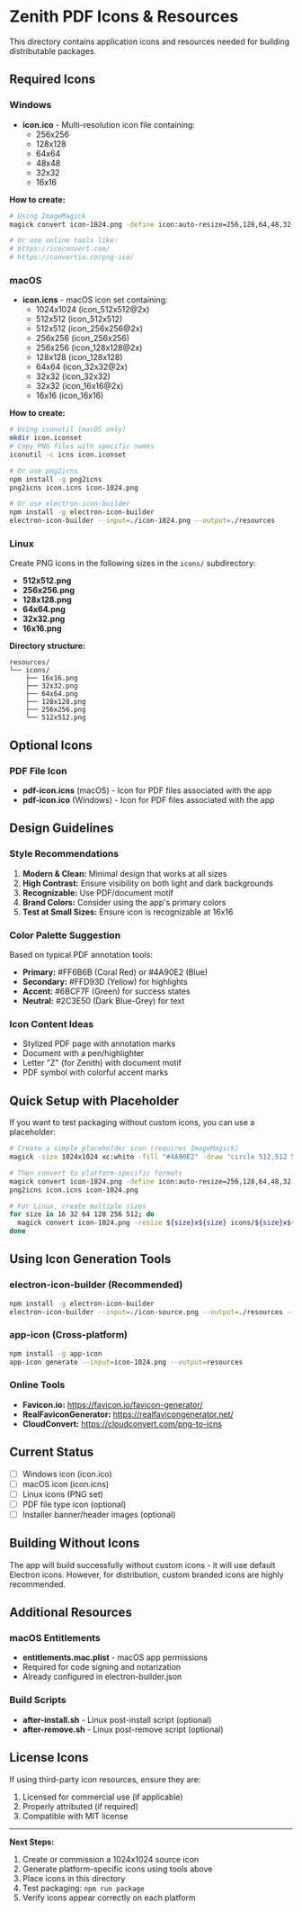# Zenith PDF Icons & Resources

This directory contains application icons and resources needed for building distributable packages.

## Required Icons

### Windows
- **icon.ico** - Multi-resolution icon file containing:
  - 256x256
  - 128x128
  - 64x64
  - 48x48
  - 32x32
  - 16x16

**How to create:**
```bash
# Using ImageMagick
magick convert icon-1024.png -define icon:auto-resize=256,128,64,48,32,16 icon.ico

# Or use online tools like:
# https://icoconvert.com/
# https://convertio.co/png-ico/
```

### macOS
- **icon.icns** - macOS icon set containing:
  - 1024x1024 (icon_512x512@2x)
  - 512x512 (icon_512x512)
  - 512x512 (icon_256x256@2x)
  - 256x256 (icon_256x256)
  - 256x256 (icon_128x128@2x)
  - 128x128 (icon_128x128)
  - 64x64 (icon_32x32@2x)
  - 32x32 (icon_32x32)
  - 32x32 (icon_16x16@2x)
  - 16x16 (icon_16x16)

**How to create:**
```bash
# Using iconutil (macOS only)
mkdir icon.iconset
# Copy PNG files with specific names
iconutil -c icns icon.iconset

# Or use png2icns
npm install -g png2icns
png2icns icon.icns icon-1024.png

# Or use electron-icon-builder
npm install -g electron-icon-builder
electron-icon-builder --input=./icon-1024.png --output=./resources
```

### Linux
Create PNG icons in the following sizes in the `icons/` subdirectory:
- **512x512.png**
- **256x256.png**
- **128x128.png**
- **64x64.png**
- **32x32.png**
- **16x16.png**

**Directory structure:**
```
resources/
└── icons/
    ├── 16x16.png
    ├── 32x32.png
    ├── 64x64.png
    ├── 128x128.png
    ├── 256x256.png
    └── 512x512.png
```

## Optional Icons

### PDF File Icon
- **pdf-icon.icns** (macOS) - Icon for PDF files associated with the app
- **pdf-icon.ico** (Windows) - Icon for PDF files associated with the app

## Design Guidelines

### Style Recommendations
1. **Modern & Clean:** Minimal design that works at all sizes
2. **High Contrast:** Ensure visibility on both light and dark backgrounds
3. **Recognizable:** Use PDF/document motif
4. **Brand Colors:** Consider using the app's primary colors
5. **Test at Small Sizes:** Ensure icon is recognizable at 16x16

### Color Palette Suggestion
Based on typical PDF annotation tools:
- **Primary:** #FF6B6B (Coral Red) or #4A90E2 (Blue)
- **Secondary:** #FFD93D (Yellow) for highlights
- **Accent:** #6BCF7F (Green) for success states
- **Neutral:** #2C3E50 (Dark Blue-Grey) for text

### Icon Content Ideas
- Stylized PDF page with annotation marks
- Document with a pen/highlighter
- Letter "Z" (for Zenith) with document motif
- PDF symbol with colorful accent marks

## Quick Setup with Placeholder

If you want to test packaging without custom icons, you can use a placeholder:

```bash
# Create a simple placeholder icon (requires ImageMagick)
magick -size 1024x1024 xc:white -fill "#4A90E2" -draw "circle 512,512 512,100" -fill white -font Arial -pointsize 400 -gravity center -annotate +0+0 "Z" icon-1024.png

# Then convert to platform-specific formats
magick convert icon-1024.png -define icon:auto-resize=256,128,64,48,32,16 icon.ico
png2icns icon.icns icon-1024.png

# For Linux, create multiple sizes
for size in 16 32 64 128 256 512; do
  magick convert icon-1024.png -resize ${size}x${size} icons/${size}x${size}.png
done
```

## Using Icon Generation Tools

### electron-icon-builder (Recommended)
```bash
npm install -g electron-icon-builder
electron-icon-builder --input=./icon-source.png --output=./resources --flatten
```

### app-icon (Cross-platform)
```bash
npm install -g app-icon
app-icon generate --input=icon-1024.png --output=resources
```

### Online Tools
- **Favicon.io:** https://favicon.io/favicon-generator/
- **RealFaviconGenerator:** https://realfavicongenerator.net/
- **CloudConvert:** https://cloudconvert.com/png-to-icns

## Current Status

- [ ] Windows icon (icon.ico)
- [ ] macOS icon (icon.icns)
- [ ] Linux icons (PNG set)
- [ ] PDF file type icon (optional)
- [ ] Installer banner/header images (optional)

## Building Without Icons

The app will build successfully without custom icons - it will use default Electron icons. However, for distribution, custom branded icons are highly recommended.

## Additional Resources

### macOS Entitlements
- **entitlements.mac.plist** - macOS app permissions
- Required for code signing and notarization
- Already configured in electron-builder.json

### Build Scripts
- **after-install.sh** - Linux post-install script (optional)
- **after-remove.sh** - Linux post-remove script (optional)

## License Icons

If using third-party icon resources, ensure they are:
1. Licensed for commercial use (if applicable)
2. Properly attributed (if required)
3. Compatible with MIT license

---

**Next Steps:**
1. Create or commission a 1024x1024 source icon
2. Generate platform-specific icons using tools above
3. Place icons in this directory
4. Test packaging: `npm run package`
5. Verify icons appear correctly on each platform
